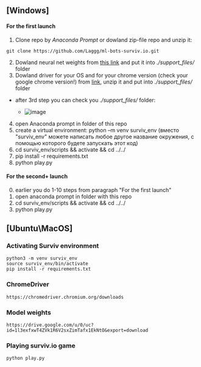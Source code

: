 ## [Windows] 
#### For the first launch 

1) Clone repo by *Anaconda Prompt* or dowland zip-file repo and unzip it:
```
git clone https://github.com/Laggg/ml-bots-surviv.io.git
```
2) Dowland neural net weights from [this link](https://drive.google.com/u/0/uc?id=1l3exfxwT4ZVk1R6V2sxZimTafx1EkNtO&export=download) and put it into *./support_files/* folder
3) Dowland driver for your OS and for your chrome version (check your google chrome version!) from [link](https://chromedriver.chromium.org/downloads), unzip it and put into *./support_files/* folder

- after 3rd step you can check you *./support_files/* folder:

  - ![image](https://user-images.githubusercontent.com/45121687/134749881-a239f8be-ce69-41d3-9988-21e1083e3e3e.png)

4) open Anaconda prompt in folder of this repo
7) create a virtual environment: python –m venv surviv_env  (вместо "surviv_env" можете написать любое другое название окружения, с помощью которого будете запускать этот код)
8) cd surviv_env/scripts && activate && cd ../../
9) pip install -r requirements.txt
10) python play.py

#### For the second+ launch 
0) earlier you do 1-10 steps from paragraph "For the first launch"
1) open anaconda prompt in folder with this repo
2) cd surviv_env/scripts && activate && cd ../../
3) python play.py

## [Ubuntu\MacOS] 
### Activating Surviv environment
```
python3 -m venv surviv_env 
source surviv_env/bin/activate
pip install -r requirements.txt 
```

### ChromeDriver

```
https://chromedriver.chromium.org/downloads
```

### Model weights

```
https://drive.google.com/u/0/uc?id=1l3exfxwT4ZVk1R6V2sxZimTafx1EkNtO&export=download
```

### Playing surviv.io game
```
python play.py
```

